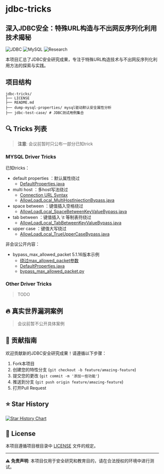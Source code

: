 # jdbc-tricks

## 深入JDBC安全：特殊URL构造与不出网反序列化利用技术揭秘

![JDBC](https://img.shields.io/badge/JDBC-Security-red)
![MySQL](https://img.shields.io/badge/MySQL-Driver-blue)
![Research](https://img.shields.io/badge/Security-Research-green)

本项目汇总了JDBC安全研究成果，专注于特殊URL构造技术与不出网反序列化利用方法的探索与实践。

## 项目结构
```-
jdbc-tricks/
├── LICENSE
├── README.md
├── dump-mysql-properties/ mysql驱动默认安全属性分析
├── jdbc-test-case/ # JDBC测试用例集合
```

## 🔍 Tricks 列表
> **注意**: 会议前暂时只公布一部分已知trick

### MYSQL Driver Tricks

已知tricks：
- default properties ：默认属性绕过
  - [DefaultProperties.java](jdbc-test-case/mysql-driver/version8/src/main/java/com/jdbc/tricks/default_properties/DefaultProperties.java)
- multi host ：多host写法绕过
  - [Connection URL Syntax](https://dev.mysql.com/doc/connector-j/en/connector-j-reference-jdbc-url-format.html#connector-j-url-user-credentials) 
  - [AllowLoadLocal_MultiHostInjectionBypass.java](jdbc-test-case/mysql-driver/version8/src/main/java/com/jdbc/tricks/multi_host/AllowLoadLocal_MultiHostInjectionBypass.java)
- space between ：键值插入空格绕过
  - [AllowLoadLocal_SpaceBetweenKeyValueBypass.java](jdbc-test-case/mysql-driver/version8/src/main/java/com/jdbc/tricks/space_between/AllowLoadLocal_SpaceBetweenKeyValueBypass.java)
- tab between  ：键值插入 \t 等制表符绕过
  - [AllowLoadLocal_TabBetweenKeyValueBypass.java](jdbc-test-case/mysql-driver/version8/src/main/java/com/jdbc/tricks/space_between/AllowLoadLocal_TabBetweenKeyValueBypass.java)
- upper case ：键值大写绕过
  - [AllowLoadLocal_TrueUpperCaseBypass.java](jdbc-test-case/mysql-driver/version8/src/main/java/com/jdbc/tricks/upper_case/AllowLoadLocal_TrueUpperCaseBypass.java)


非会议公开内容：
- bypass_max_allowed_packet 5.1.16版本示例
  - [绕过max_allowed_packet参数](jdbc-test-case/mysql-driver/version5/src/main/java/com/jdbc/tricks/default_properties/README.md)
  - [DefaultProperties.java](jdbc-test-case/mysql-driver/version5/src/main/java/com/jdbc/tricks/default_properties/DefaultProperties.java)
  - [bypass_max_allowed_packet.py](jdbc-test-case/mysql-driver/version5/src/main/java/com/jdbc/tricks/default_properties/bypass_max_allowed_packet.py)

### Other Driver Tricks
> TODO

## 🔥 真实世界漏洞案例

> 会议前暂不公开具体案例


## 🤝 贡献指南

欢迎贡献新的JDBC安全研究成果！请遵循以下步骤：

1. Fork本项目
2. 创建您的特性分支 (`git checkout -b feature/amazing-feature`)
3. 提交您的更改 (`git commit -m '添加一些功能'`)
4. 推送到分支 (`git push origin feature/amazing-feature`)
5. 打开Pull Request

## ⭐ Star History

[![Star History Chart](https://api.star-history.com/svg?repos=yulate/jdbc-tricks&type=Date)](https://www.star-history.com/#yulate/jdbc-tricks&Date)

## 📄 License

本项目遵循项目根目录中 [LICENSE](LICENSE) 文件的规定。

---

⚠️ **免责声明**: 本项目仅用于安全研究和教育目的，请在合法授权的环境中进行测试。
